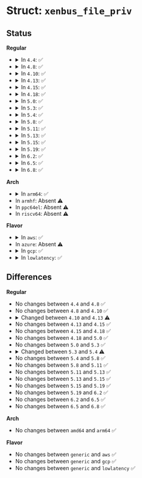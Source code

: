# Struct: <code>xenbus_file_priv</code>

## Status
<b>Regular</b>
<ul>
<li>
<details>
<summary>In <code>4.4</code>: ✅</summary>

```c
struct xenbus_file_priv {
    struct mutex msgbuffer_mutex;
    struct list_head transactions;
    struct list_head watches;
    unsigned int len;
    union (anon) u;
    struct mutex reply_mutex;
    struct list_head read_buffers;
    wait_queue_head_t read_waitq;
};
```
</details>
</li>
<li>
<details>
<summary>In <code>4.8</code>: ✅</summary>

```c
struct xenbus_file_priv {
    struct mutex msgbuffer_mutex;
    struct list_head transactions;
    struct list_head watches;
    unsigned int len;
    union (anon) u;
    struct mutex reply_mutex;
    struct list_head read_buffers;
    wait_queue_head_t read_waitq;
};
```
</details>
</li>
<li>
<details>
<summary>In <code>4.10</code>: ✅</summary>

```c
struct xenbus_file_priv {
    struct mutex msgbuffer_mutex;
    struct list_head transactions;
    struct list_head watches;
    unsigned int len;
    union (anon) u;
    struct mutex reply_mutex;
    struct list_head read_buffers;
    wait_queue_head_t read_waitq;
};
```
</details>
</li>
<li>
<details>
<summary>In <code>4.13</code>: ✅</summary>

```c
struct xenbus_file_priv {
    struct mutex msgbuffer_mutex;
    struct list_head transactions;
    struct list_head watches;
    unsigned int len;
    union (anon) u;
    struct mutex reply_mutex;
    struct list_head read_buffers;
    wait_queue_head_t read_waitq;
    struct kref kref;
};
```
</details>
</li>
<li>
<details>
<summary>In <code>4.15</code>: ✅</summary>

```c
struct xenbus_file_priv {
    struct mutex msgbuffer_mutex;
    struct list_head transactions;
    struct list_head watches;
    unsigned int len;
    union (anon) u;
    struct mutex reply_mutex;
    struct list_head read_buffers;
    wait_queue_head_t read_waitq;
    struct kref kref;
};
```
</details>
</li>
<li>
<details>
<summary>In <code>4.18</code>: ✅</summary>

```c
struct xenbus_file_priv {
    struct mutex msgbuffer_mutex;
    struct list_head transactions;
    struct list_head watches;
    unsigned int len;
    union (anon) u;
    struct mutex reply_mutex;
    struct list_head read_buffers;
    wait_queue_head_t read_waitq;
    struct kref kref;
};
```
</details>
</li>
<li>
<details>
<summary>In <code>5.0</code>: ✅</summary>

```c
struct xenbus_file_priv {
    struct mutex msgbuffer_mutex;
    struct list_head transactions;
    struct list_head watches;
    unsigned int len;
    union (anon) u;
    struct mutex reply_mutex;
    struct list_head read_buffers;
    wait_queue_head_t read_waitq;
    struct kref kref;
};
```
</details>
</li>
<li>
<details>
<summary>In <code>5.3</code>: ✅</summary>

```c
struct xenbus_file_priv {
    struct mutex msgbuffer_mutex;
    struct list_head transactions;
    struct list_head watches;
    unsigned int len;
    union (anon) u;
    struct mutex reply_mutex;
    struct list_head read_buffers;
    wait_queue_head_t read_waitq;
    struct kref kref;
};
```
</details>
</li>
<li>
<details>
<summary>In <code>5.4</code>: ✅</summary>

```c
struct xenbus_file_priv {
    struct mutex msgbuffer_mutex;
    struct list_head transactions;
    struct list_head watches;
    unsigned int len;
    union (anon) u;
    struct mutex reply_mutex;
    struct list_head read_buffers;
    wait_queue_head_t read_waitq;
    struct kref kref;
    struct work_struct wq;
};
```
</details>
</li>
<li>
<details>
<summary>In <code>5.8</code>: ✅</summary>

```c
struct xenbus_file_priv {
    struct mutex msgbuffer_mutex;
    struct list_head transactions;
    struct list_head watches;
    unsigned int len;
    union (anon) u;
    struct mutex reply_mutex;
    struct list_head read_buffers;
    wait_queue_head_t read_waitq;
    struct kref kref;
    struct work_struct wq;
};
```
</details>
</li>
<li>
<details>
<summary>In <code>5.11</code>: ✅</summary>

```c
struct xenbus_file_priv {
    struct mutex msgbuffer_mutex;
    struct list_head transactions;
    struct list_head watches;
    unsigned int len;
    union (anon) u;
    struct mutex reply_mutex;
    struct list_head read_buffers;
    wait_queue_head_t read_waitq;
    struct kref kref;
    struct work_struct wq;
};
```
</details>
</li>
<li>
<details>
<summary>In <code>5.13</code>: ✅</summary>

```c
struct xenbus_file_priv {
    struct mutex msgbuffer_mutex;
    struct list_head transactions;
    struct list_head watches;
    unsigned int len;
    union (anon) u;
    struct mutex reply_mutex;
    struct list_head read_buffers;
    wait_queue_head_t read_waitq;
    struct kref kref;
    struct work_struct wq;
};
```
</details>
</li>
<li>
<details>
<summary>In <code>5.15</code>: ✅</summary>

```c
struct xenbus_file_priv {
    struct mutex msgbuffer_mutex;
    struct list_head transactions;
    struct list_head watches;
    unsigned int len;
    union (anon) u;
    struct mutex reply_mutex;
    struct list_head read_buffers;
    wait_queue_head_t read_waitq;
    struct kref kref;
    struct work_struct wq;
};
```
</details>
</li>
<li>
<details>
<summary>In <code>5.19</code>: ✅</summary>

```c
struct xenbus_file_priv {
    struct mutex msgbuffer_mutex;
    struct list_head transactions;
    struct list_head watches;
    unsigned int len;
    union (anon) u;
    struct mutex reply_mutex;
    struct list_head read_buffers;
    wait_queue_head_t read_waitq;
    struct kref kref;
    struct work_struct wq;
};
```
</details>
</li>
<li>
<details>
<summary>In <code>6.2</code>: ✅</summary>

```c
struct xenbus_file_priv {
    struct mutex msgbuffer_mutex;
    struct list_head transactions;
    struct list_head watches;
    unsigned int len;
    union (anon) u;
    struct mutex reply_mutex;
    struct list_head read_buffers;
    wait_queue_head_t read_waitq;
    struct kref kref;
    struct work_struct wq;
};
```
</details>
</li>
<li>
<details>
<summary>In <code>6.5</code>: ✅</summary>

```c
struct xenbus_file_priv {
    struct mutex msgbuffer_mutex;
    struct list_head transactions;
    struct list_head watches;
    unsigned int len;
    union (anon) u;
    struct mutex reply_mutex;
    struct list_head read_buffers;
    wait_queue_head_t read_waitq;
    struct kref kref;
    struct work_struct wq;
};
```
</details>
</li>
<li>
<details>
<summary>In <code>6.8</code>: ✅</summary>

```c
struct xenbus_file_priv {
    struct mutex msgbuffer_mutex;
    struct list_head transactions;
    struct list_head watches;
    unsigned int len;
    union (anon) u;
    struct mutex reply_mutex;
    struct list_head read_buffers;
    wait_queue_head_t read_waitq;
    struct kref kref;
    struct work_struct wq;
};
```
</details>
</li>
</ul>
<b>Arch</b>
<ul>
<li>
<details>
<summary>In <code>arm64</code>: ✅</summary>

```c
struct xenbus_file_priv {
    struct mutex msgbuffer_mutex;
    struct list_head transactions;
    struct list_head watches;
    unsigned int len;
    union (anon) u;
    struct mutex reply_mutex;
    struct list_head read_buffers;
    wait_queue_head_t read_waitq;
    struct kref kref;
    struct work_struct wq;
};
```
</details>
</li>
<li>
In <code>armhf</code>: Absent ⚠️
</li>
<li>
In <code>ppc64el</code>: Absent ⚠️
</li>
<li>
In <code>riscv64</code>: Absent ⚠️
</li>
</ul>
<b>Flavor</b>
<ul>
<li>
<details>
<summary>In <code>aws</code>: ✅</summary>

```c
struct xenbus_file_priv {
    struct mutex msgbuffer_mutex;
    struct list_head transactions;
    struct list_head watches;
    unsigned int len;
    union (anon) u;
    struct mutex reply_mutex;
    struct list_head read_buffers;
    wait_queue_head_t read_waitq;
    struct kref kref;
    struct work_struct wq;
};
```
</details>
</li>
<li>
In <code>azure</code>: Absent ⚠️
</li>
<li>
<details>
<summary>In <code>gcp</code>: ✅</summary>

```c
struct xenbus_file_priv {
    struct mutex msgbuffer_mutex;
    struct list_head transactions;
    struct list_head watches;
    unsigned int len;
    union (anon) u;
    struct mutex reply_mutex;
    struct list_head read_buffers;
    wait_queue_head_t read_waitq;
    struct kref kref;
    struct work_struct wq;
};
```
</details>
</li>
<li>
<details>
<summary>In <code>lowlatency</code>: ✅</summary>

```c
struct xenbus_file_priv {
    struct mutex msgbuffer_mutex;
    struct list_head transactions;
    struct list_head watches;
    unsigned int len;
    union (anon) u;
    struct mutex reply_mutex;
    struct list_head read_buffers;
    wait_queue_head_t read_waitq;
    struct kref kref;
    struct work_struct wq;
};
```
</details>
</li>
</ul>

## Differences
<b>Regular</b>
<ul>
<li>
No changes between <code>4.4</code> and <code>4.8</code> ✅
</li>
<li>
No changes between <code>4.8</code> and <code>4.10</code> ✅
</li>
<li>
<details>
<summary>Changed between <code>4.10</code> and <code>4.13</code> ⚠️</summary>
<ul>
<li>
<b>Field added. </b>
<code>struct kref kref</code>
</li>
</ul>
</details>
</li>
<li>
No changes between <code>4.13</code> and <code>4.15</code> ✅
</li>
<li>
No changes between <code>4.15</code> and <code>4.18</code> ✅
</li>
<li>
No changes between <code>4.18</code> and <code>5.0</code> ✅
</li>
<li>
No changes between <code>5.0</code> and <code>5.3</code> ✅
</li>
<li>
<details>
<summary>Changed between <code>5.3</code> and <code>5.4</code> ⚠️</summary>
<ul>
<li>
<b>Field added. </b>
<code>struct work_struct wq</code>
</li>
</ul>
</details>
</li>
<li>
No changes between <code>5.4</code> and <code>5.8</code> ✅
</li>
<li>
No changes between <code>5.8</code> and <code>5.11</code> ✅
</li>
<li>
No changes between <code>5.11</code> and <code>5.13</code> ✅
</li>
<li>
No changes between <code>5.13</code> and <code>5.15</code> ✅
</li>
<li>
No changes between <code>5.15</code> and <code>5.19</code> ✅
</li>
<li>
No changes between <code>5.19</code> and <code>6.2</code> ✅
</li>
<li>
No changes between <code>6.2</code> and <code>6.5</code> ✅
</li>
<li>
No changes between <code>6.5</code> and <code>6.8</code> ✅
</li>
</ul>
<b>Arch</b>
<ul>
<li>
No changes between <code>amd64</code> and <code>arm64</code> ✅
</li>
</ul>
<b>Flavor</b>
<ul>
<li>
No changes between <code>generic</code> and <code>aws</code> ✅
</li>
<li>
No changes between <code>generic</code> and <code>gcp</code> ✅
</li>
<li>
No changes between <code>generic</code> and <code>lowlatency</code> ✅
</li>
</ul>

